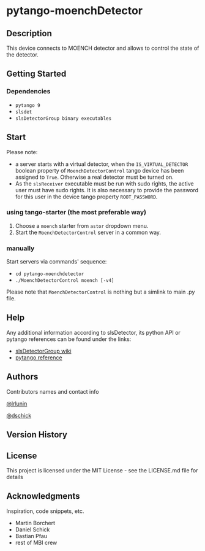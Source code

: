 # pytango-moenchDetector

## Description

This device connects to MOENCH detector and allows to control the state of the detector.

## Getting Started

### Dependencies

* `pytango 9`
* `slsdet`
* `slsDetectorGroup binary executables`

## Start
Please note:
* a server starts with a virtual detector, when the `IS_VIRTUAL_DETECTOR` boolean property of `MoenchDetectorControl` tango device has been assigned to `True`. Otherwise a real detector must be turned on.
* As the `slsReceiver` executable must be run with sudo rights, the active user must have sudo rights. It is also necessary to provide the password for this user in the device tango property `ROOT_PASSWORD`. 

### using tango-starter (the most preferable way)
1. Choose a `moench` starter from `astor` dropdown menu.
2. Start the `MoenchDetectorControl` server in a common way.

### manually
Start servers via commands' sequence:
* `cd pytango-moenchdetector`
* `./MoenchDetectorControl moench [-v4]`
  
Please note that `MoenchDetectorControl` is nothing but a simlink to main .py file. 

## Help

Any additional information according to slsDetector, its python API or pytango references can be found under the links:

* [slsDetectorGroup wiki](https://slsdetectorgroup.github.io/devdoc/pydetector.html)
* [pytango reference](https://pytango.readthedocs.io/en/stable/)

## Authors

Contributors names and contact info

[@lrlunin](https://github.com/lrlunin)

[@dschick](https://github.com/dschick)
## Version History


## License

This project is licensed under the MIT License - see the LICENSE.md file for details

## Acknowledgments

Inspiration, code snippets, etc.
* Martin Borchert
* Daniel Schick
* Bastian Pfau
* rest of MBI crew 
